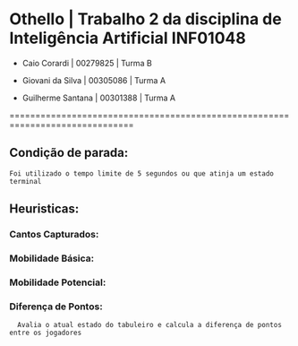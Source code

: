 # Othello | Trabalho 2 da disciplina de Inteligência Artificial INF01048

- Caio Corardi | 00279825 | Turma B

- Giovani da Silva | 00305086 | Turma A

- Guilherme Santana | 00301388 | Turma A

==============================================================================

## Condição de parada:
    Foi utilizado o tempo limite de 5 segundos ou que atinja um estado terminal


## Heuristicas:
  ### Cantos Capturados:
  
  ### Mobilidade Básica:
  
  ### Mobilidade Potencial:
  
  ### Diferença de Pontos:
      Avalia o atual estado do tabuleiro e calcula a diferença de pontos entre os jogadores
  
